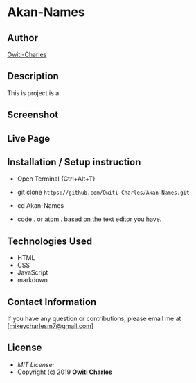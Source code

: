 # Akan-Names

## Author

[Owiti-Charles](https://github.com/Owiti-Charles)

## Description

This is project is a 

## Screenshot


## Live Page 


## Installation / Setup instruction
* Open Terminal {Ctrl+Alt+T}

* git clone ```https://github.com/Owiti-Charles/Akan-Names.git```

* cd Akan-Names

* code . or atom . based on the text editor you have.

## Technologies Used

* HTML 
* CSS
* JavaScript
* markdown

## Contact Information 

If you have any question or contributions, please email me at [mikeycharlesm7@gmail.com]

## License
* *MIT License:*
* Copyright (c) 2019 **Owiti Charles**
